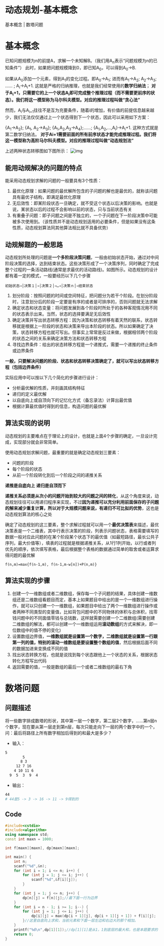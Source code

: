 # 动态规划-基本概念



基本概念 | 数塔问题
<!--more-->

# 基本概念
已知问题规模为n的前提A，求解一个未知解B。（我们用A<sub>n</sub>表示“问题规模为n的已知条件”）
此时，如果把问题规模降到0，即已知A<sub>0</sub>，可以得到A<sub>0</sub>->B.

如果从A<sub>0</sub>添加一个元素，得到A<sub>1</sub>的变化过程。即A<sub>0</sub>->A<sub>1</sub>; 进而有A<sub>1</sub>->A<sub>2</sub>; A<sub>2</sub>->A<sub>3</sub>; …… ; A<sub>i</sub>->A<sub>i</sub>+1. 这就是严格的归纳推理，也就是我们经常使用的**数学归纳法**；
**对于A<sub>i</sub>+1，只需要它的上一个状态A<sub>i</sub>即可完成整个推理过程（而不需要更前序的状态）。我们将这一模型称为马尔科夫模型。对应的推理过程叫做“贪心法”**

然而，A<sub>i</sub>与A<sub>i+1</sub>往往不是互为充要条件，随着i的增加，有价值的前提信息越来越少，我们无法仅仅通过上一个状态得到下一个状态，因此可以采用如下方案：

{A<sub>1</sub>->A<sub>2</sub>}; {A<sub>1</sub>, A<sub>2</sub>->A<sub>3</sub>}; {A<sub>1</sub>,A<sub>2</sub>,A<sub>3</sub>->A<sub>4</sub>};……; {A<sub>1</sub>,A<sub>2</sub>,...,A<sub>i</sub>}->A<sub>i</sub>+1. 这种方式就是第二数学归纳法。
**对于Ai+1需要前面的所有前序状态才能完成推理过程。我们将这一模型称为高阶马尔科夫模型。对应的推理过程叫做“动态规划法”**

上述两种状态转移图如下图所示：
![img](https://tronwei-1254020584.cos.ap-beijing.myqcloud.com/DS-15/1.png)

## 能用动规解决的问题的特点 
能采用动态规划求解的问题的一般要具有3个性质：
1. 最优化原理：如果问题的最优解所包含的子问题的解也是最优的，就称该问题具有最优子结构，即满足最优化原理
2. 无后效性：即某阶段状态一旦确定，就不受这个状态以后决策的影响。也就是说，某状态以后的过程不会影响以前的状态，只与当前状态有关
3. 有重叠子问题：即子问题之间是不独立的，一个子问题在下一阶段决策中可能被多次使用到。（该性质并不是动态规划适用的必要条件，但是如果没有这条性质，动态规划算法同其他算法相比就不具备优势）

## 动规解题的一般思路   
动态规划所处理的问题是**一个多阶段决策问题**，一般由初始状态开始，通过对中间阶段决策的选择，达到结束状态。这些决策形成了一个决策序列，同时确定了完成整个过程的一条活动路线(通常是求最优的活动路线)。如图所示。动态规划的设计都有着一定的模式，一般要经历以下几个步骤
```
初始状态→│决策１│→│决策２│→…→│决策ｎ│→结束状态
```

1. 划分阶段：按照问题的时间或空间特征，把问题分为若干个阶段。在划分阶段时，注意划分后的阶段一定要是有序的或者是可排序的，否则问题就无法求解
2. 确定状态和状态变量：将问题发展到各个阶段时所处于的各种客观情况用不同的状态表示出来。当然，状态的选择要满足无后效性
3. 确定决策并写出状态转移方程：因为决策和状态转移有着天然的联系，状态转移就是根据上一阶段的状态和决策来导出本阶段的状态。所以如果确定了决策，状态转移方程也就可写出。但事实上常常是反过来做，根据相邻两个阶段的状态之间的关系来确定决策方法和状态转移方程
4. 寻找边界条件：给出的状态转移方程是一个递推式，需要一个递推的终止条件或边界条件

**一般，只要解决问题的阶段、状态和状态转移决策确定了，就可以写出状态转移方程（包括边界条件）**

实际应用中可以按以下几个简化的步骤进行设计：
 - 分析最优解的性质，并刻画其结构特征
 - 递归的定义最优解
 - 以自底向上或自顶向下的记忆化方式（备忘录法）计算出最优值
 - 根据计算最优值时得到的信息，构造问题的最优解

## 算法实现的说明
动态规划的主要难点在于理论上的设计，也就是上面4个步骤的确定，一旦设计完成，实现部分就会非常简单。

使用动态规划求解问题，最重要的就是确定动态规划三要素：
 - 问题的阶段
 - 每个阶段的状态
 - 从前一个阶段转化到后一个阶段之间的递推关系

**递推是自底向上**
**递归是自顶而下**

**递推关系必须是从次小的问题开始到较大的问题之间的转化**，从这个角度来说，动态规划往往可以用递归程序来实现，不过**因为递推可以充分利用前面保存的子问题的解来减少重复计算，所以对于大规模问题来说，有递归不可比拟的优势**，这也是动态规划算法的核心之处

确定了动态规划的这三要素，整个求解过程就可以用一个**最优决策表**来描述，最优决策表是一个二维表，其中行表示决策的阶段，列表示问题状态，表格需要填写的数据一般对应此问题的在某个阶段某个状态下的最优值（如最短路径，最长公共子序列，最大价值等），填表的过程就是根据递推关系，从1行1列开始，以行或者列优先的顺序，依次填写表格，最后根据整个表格的数据通过简单的取舍或者运算求得问题的最优解
```
f(n,m)=max{f(n-1,m), f(n-1,m-w[n])+P(n,m)}
```

## 算法实现的步骤
1. 创建一个一维数组或者二维数组，保存每一个子问题的结果，具体创建一维数组还是二维数组看题目而定，基本上如果题目中给出的是一个一维数组进行操作，就可以只创建一个一维数组，如果题目中给出了两个一维数组进行操作或者两种不同类型的变量值，比如背包问题中的不同物体的体积与总体积，找零钱问题中的不同面值零钱与总钱数，这样就需要创建一个二维数组(需要创建二维数组的解法，都可以创建一个一维数组运用**滚动数组**的方式来解决，即一位数组中的值不停的变化)
2. 设置数组边界值，**一维数组就是设置第一个数字，二维数组就是设置第一行跟第一列的值，特别的滚动一维数组是要设置整个数组的值**，然后根据后面不同的数据加进来变换成不同的值
3. 找出状态转换方程，也就是说找到每个状态跟他上一个状态的关系，根据状态转化方程写出代码
4. 返回需要的值，一般是数组的最后一个或者二维数组的最右下角

# 数塔问题
## 问题描述
将一些数字排成数塔的形状，其中第一层一个数字，第二层2个数字，……第n层n个数字，现在要从第一层走到第n层，每次只能走向下一层的两个数字中的一个，问：最后将路径上所有数字相加后得到的和最大是多少？

 - 输入：
```bash
5
        5
       8 3
     12 7 16
    4 10 11 6
  9  5  3  9  4
```

 - 输出：
```bash
44
# 44是5 -> 3 -> 16 -> 11 -> 9得到的
```

## Code
```c++
#include<cstdio>
#include<algorithm>
using namespace std;
const int maxn = 1000;

int f[maxn][maxn], dp[maxn][maxn];

int main() {
	int n;
	scanf("%d",&n);
	for (int i = 1; i <= n; i++) {
		for (int j = 1; j <= i; j++) {
			scanf("%d",&f[i][j]);
		}
	}
	for (int j = 1; j <= n; j++) {
		dp[n][j] = f[n][j];//最下面一行为边界
	}
	for (int i = n - 1; i >= 1; i--) {
		for (int j = 1; j <= i; j++) {
			dp[i][j] = max(dp[i + 1][j], dp[i + 1][j + 1]) + f[i][j];
		}//这里自底向上求和，当前元素和下面一层左边和右边大的那个相加。
	}
	printf("%d\n",dp[1][1]);//dp[1][1]是从1，1到底层的最大和，也是本题要求的
	return 0;
}
```
